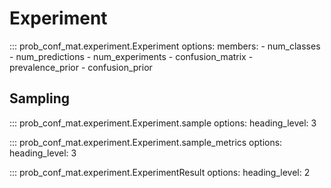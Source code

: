 <!-- LTeX: enabled=false -->
# Experiment

::: prob_conf_mat.experiment.Experiment
    options:
        members:
            - num_classes
            - num_predictions
            - num_experiments
            - confusion_matrix
            - prevalence_prior
            - confusion_prior

## Sampling

::: prob_conf_mat.experiment.Experiment.sample
    options:
        heading_level: 3

::: prob_conf_mat.experiment.Experiment.sample_metrics
    options:
        heading_level: 3

::: prob_conf_mat.experiment.ExperimentResult
    options:
        heading_level: 2
